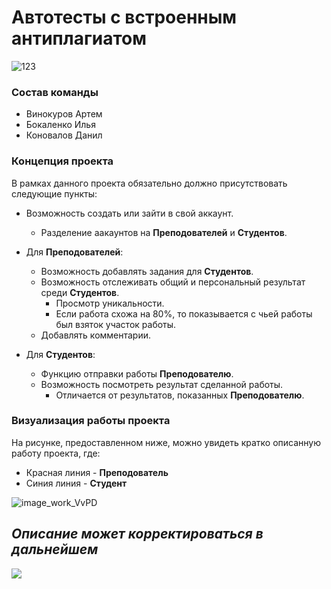 # Автотесты с встроенным антиплагиатом

![123](https://user-images.githubusercontent.com/42891564/155847675-187b367f-c3cb-4b61-9eb1-8944ef93c7d1.png)

### Состав команды
- Винокуров Артем
- Бокаленко Илья
- Коновалов Данил

### Концепция проекта

В рамках данного проекта обязательно должно присутствовать следующие пункты:
- Возможность создать или зайти в свой аккаунт.
  - Разделение аакаунтов на **Преподователей** и **Студентов**.

- Для **Преподователей**:
  - Возможность добавлять задания для **Студентов**.
  - Возможность отслеживать общий и персональный результат среди **Студентов**.
    - Просмотр уникальности.
    - Если работа схожа на 80%, то показывается с чьей работы был взяток участок работы.
  - Добавлять комментарии.

- Для **Студентов**:
  - Функцию отправки работы **Преподователю**.
  - Возможность посмотреть результат сделанной работы.
    - Отличается от результатов, показанных **Преподователю**.


### Визуализация работы проекта

На рисунке, предоставленном ниже, можно увидеть кратко описанную работу проекта, где:
- Красная линия - **Преподователь**
- Синия линия - **Студент**

![image_work_VvPD](https://user-images.githubusercontent.com/42891564/153368861-a2048056-8098-4222-8a18-a298a6181278.jpg "Концепция работы")



## *Описание может корректироваться в дальнейшем*

![](https://drumshow.su/wp-content/uploads/2020/07/Coming-soon-1024x389.png)
